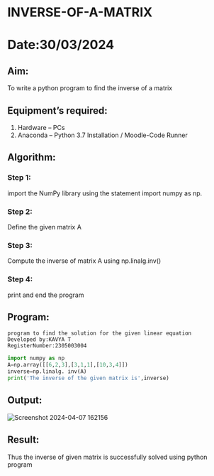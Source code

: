 # INVERSE-OF-A-MATRIX
# Date:30/03/2024
## Aim:
To write a python program to find the inverse of a matrix
## Equipment’s required:
1. 	Hardware – PCs
2. 	Anaconda – Python 3.7 Installation / Moodle-Code Runner
## Algorithm:
### Step 1:
import the NumPy library using the statement import numpy as np. 
### Step 2:
Define the given matrix A 
### Step 3:
Compute the inverse of matrix A using np.linalg.inv()
### Step 4:
print and end the program

## Program:
```
program to find the solution for the given linear equation
Developed by:KAVYA T
RegisterNumber:2305003004
```
```python
import numpy as np
A=np.array([[6,2,3],[3,1,1],[10,3,4]])
inverse=np.linalg. inv(A)
print('The inverse of the given matrix is',inverse)
```
## Output:
![Screenshot 2024-04-07 162156](https://github.com/Ayvak16122005/INVERSE-OF-A-MATRIX/assets/147690197/1aa142d2-ceb2-4cca-84f2-adef1bd81092)

## Result:
Thus the inverse of given matrix is successfully solved using python program

